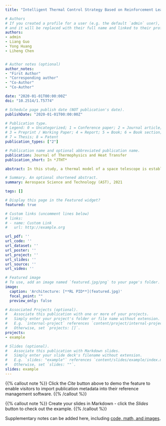```yaml
---
title: "Intelligent Thermal Control Strategy Based on Reinforcement Learning for Space Telescope"

# Authors
# If you created a profile for a user (e.g. the default `admin` user), write the username (folder name) here 
# and it will be replaced with their full name and linked to their profile.
authors:
- admin
- Liang Guo
- Yong Huang
- Liheng Chen


# Author notes (optional)
author_notes:
- "First Author"
- "Corresponding author"
- "Co-Author"
- "Co-Author"

date: "2020-01-01T00:00:00Z"
doi: "10.2514/1.T5774"

# Schedule page publish date (NOT publication's date).
publishDate: "2020-01-01T00:00:00Z"

# Publication type.
# Legend: 0 = Uncategorized; 1 = Conference paper; 2 = Journal article;
# 3 = Preprint / Working Paper; 4 = Report; 5 = Book; 6 = Book section;
# 7 = Thesis; 8 = Patent
publication_types: ["2"]

# Publication name and optional abbreviated publication name.
publication: Journal of Thermophysics and Heat Transfer
publication_short: In *JTHT*

abstract: In this study, a thermal model of a space telescope is established in Simulink. An intelligent autonomous thermal control strategy based on actor-critic reinforcement learning (RL) for proportional–integral–derivative (PID) parameter adaptive self-tuning, called RL PID, is proposed. This control strategy enables the PID thermal controller to adaptively tune the PID parameters to achieve stable and precise temperature control. A single radial basis function (RBF) neural network is applied to simultaneously approximate the strategy function of the actor and the value function of the critic. The actor maps the system state to PID parameters, and the critic evaluates the output of the actor and generates a temporal difference (TD) error. Based on the architecture of the actor-critic RL algorithm and the TD error performance index, a design flow chart of RL PID is made. Both theoretical and experimental results show that RL PID can achieve a temperature control precision of 0.01°C, and that the steady-state error is reduced by 50 and 75% in the simulation and 50 and 67% in the experiment compared with those of the traditional PID controller and the traditional switch controller, respectively. RL PID has better reliability, more robustness, and a faster response.

# Summary. An optional shortened abstract.
summary: Aerospace Science and Technology (AST), 2021

tags: []

# Display this page in the Featured widget?
featured: true

# Custom links (uncomment lines below)
# links:
# - name: Custom Link
#   url: http://example.org

url_pdf: ''
url_code: ''
url_dataset: ''
url_poster: ''
url_project: ''
url_slides: ''
url_source: ''
url_video: ''

# Featured image
# To use, add an image named `featured.jpg/png` to your page's folder. 
image:
  caption: 'Architecture: [**RL PID**](featured.jpg)'
  focal_point: ""
  preview_only: false

# Associated Projects (optional).
#   Associate this publication with one or more of your projects.
#   Simply enter your project's folder or file name without extension.
#   E.g. `internal-project` references `content/project/internal-project/index.md`.
#   Otherwise, set `projects: []`.
projects:
- example

# Slides (optional).
#   Associate this publication with Markdown slides.
#   Simply enter your slide deck's filename without extension.
#   E.g. `slides: "example"` references `content/slides/example/index.md`.
#   Otherwise, set `slides: ""`.
slides: example
---
```


{{% callout note %}}
Click the *Cite* button above to demo the feature to enable visitors to import publication metadata into their reference management software.
{{% /callout %}}

{{% callout note %}}
Create your slides in Markdown - click the *Slides* button to check out the example.
{{% /callout %}}

Supplementary notes can be added here, including [code, math, and images](https://wowchemy.com/docs/writing-markdown-latex/).
